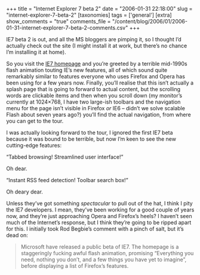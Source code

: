+++
title = "Internet Explorer 7 beta 2"
date = "2006-01-31 22:18:00"
slug = "internet-explorer-7-beta-2"
[taxonomies]
tags = ['general']
[extra]
show_comments = "true"
comments_file = "/content/blog/2006/01/2006-01-31-internet-explorer-7-beta-2-comments.csv"
+++

IE7 beta 2 is out, and all the MS bloggers are pimping it, so I thought I’d actually check out the site (I might install it at work, but there’s no chance I’m installing it at home).

So you visit the [IE7 homepage](http://www.microsoft.com/windows/ie/ie7/default.mspx) and you’re greeted by a terrible mid-1990s flash animation touting IE’s new features, all of which sound quite remarkably similar to features everyone who uses Firefox and Opera has been using for a few years now. Finally, you’ll realise that this isn’t actually a splash page that is going to forward to actual content, but the scrolling words are clickable items and then when you scroll down (my monitor’s currently at 1024×768, I have two large-ish toolbars and the navigation menu for the page isn’t visible in Firefox *or* IE6 – didn’t we solve scalable Flash about seven years ago?) you’ll find the actual navigation, from where you can get to the tour.

I was actually looking forward to the tour, I ignored the first IE7 beta because it was bound to be terrible, but now I’m keen to see the new cutting-edge features:

<q>Tabbed browsing! Streamlined user interface!</q>

Oh dear.

<q>Instant RSS feed detection! Toolbar search box!</q>

Oh deary dear.

Unless they’ve got something *spectacular* to pull out of the hat, I think I pity the IE7 developers. I mean, they’ve been working for a good couple of years now, and they’re just approaching Opera and Firefox’s heels? I haven’t seen much of the Internet’s response, but I think they’re going to be ripped apart for this. I initially took Rod Begbie’s comment with a pinch of salt, but it’s dead on:

> Microsoft have released a public beta of IE7. The homepage is a staggeringly fucking awful flash animation, promising “Everything you need, nothing you don’t, and a few things you have yet to imagine”, before displaying a list of Firefox’s features.
